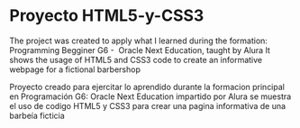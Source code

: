 <h1>Proyecto HTML5-y-CSS3</h1>

<eng> The project was created to apply what I learned during the formation: Programming Begginer G6 -  Oracle Next Education, taught by Alura
It shows the usage of HTML5 and CSS3 code to create an informative webpage for a fictional barbershop<eng/>

<esp>Proyecto creado para ejercitar lo aprendido durante la formacion principal en Programación G6: Oracle Next Education impartido por Alura
se muestra el uso de codigo HTML5 y CSS3 para crear una pagina informativa de una barbeía ficticia</esp>
